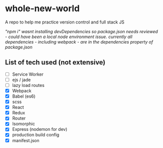 # whole-new-world
A repo to help me practice version control and full stack JS

_"npm i" wasnt installing devDependencies so package.json needs reviewed - could have been a local node environment issue. currently all dependencies - including webpack - are in the dependencies property of package.json_

## List of tech used (not extensive)
 - [ ] Service Worker
 - [ ] ejs / jade
 - [ ] lazy load routes
 - [x] Webpack
 - [x] Babel (es6)
 - [x] scss
 - [x] React
 - [x] Redux
 - [x] Router
 - [x] Isomorphic
 - [x] Express (nodemon for dev)
 - [x] production build config
 - [x] manifest.json

